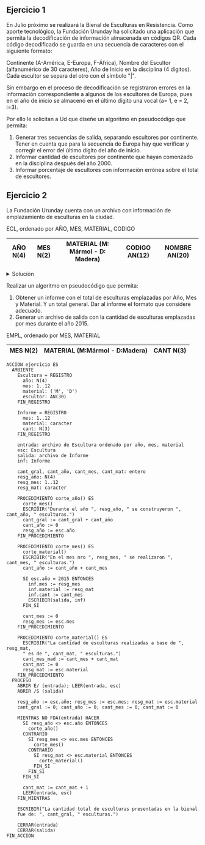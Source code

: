 ## Ejercicio 1
En Julio próximo se realizará la Bienal de Esculturas en Resistencia.
Como aporte tecnológico, la Fundación Urunday ha solicitado una aplicación
que permita la decodificación de información almacenada en códigos QR. Cada
código decodificado se guarda en una secuencia de caracteres con el siguiente formato:

Continente (A-América, E-Europa, F-África), Nombre del Escultor (alfanumérico de 30 caracteres),
Año de Inicio en la disciplina (4 dígitos). Cada escultor se separa del otro con el símbolo "|".

Sin embargo en el proceso de decodificación se registraron errores en la información
correspondiente a algunos de los escultores de Europa, pues en el año de inicio se almacenó
en el último dígito una vocal (a= 1, e = 2, i=3).

Por ello le solicitan a Ud que diseñe un algoritmo en pseudocódigo que permita:
1. Generar tres secuencias de salida, separando escultores por continente. Tener en cuenta que para
la secuencia de Europa hay que verificar y corregir el error del último dígito del año de inicio.
2. Informar cantidad de escultores por continente que hayan comenzado en la disciplina después del año 2000.
3. Informar porcentaje de escultores con información errónea sobre el total de escultores.

## Ejercicio 2
La Fundación Urunday cuenta con un archivo con información de emplazamiento de esculturas en la ciudad.

ECL, ordenado por AÑO, MES, MATERIAL, CODIGO

| AÑO N(4) | MES N(2) | MATERIAL (M: Mármol - D: Madera) | CODIGO AN(12) | NOMBRE AN(20) |
|----------|----------|----------------------------------|---------------|---------------|

<details>
<summary>Solución</summary>

```
ACCION ejercicio ES
  AMBIENTE
    escultores, america, europa, africa: secuencia de caracter
    car, cont: caracter
    total, esc_am, esc_eu, esc_af, esc_err: entero
    i, j, año; entero

    FUNCION convertir(car: caracter): entero ES
      SEGUN car HACER
        '0': convertir := 0
        '1': convertir := 1
        '2': convertir := 2
        '3': convertir := 3
        '4': convertir := 4
        '5': convertir := 5
        '6': convertir := 6
        '7': convertir := 7
        '8': convertir := 8
        '9': convertir := 9
        'a': convertir := 1
        'e': convertir := 2
        'i': convertir := 3
    FIN_FUNCION

    PROCEDIMIENTO escribir_sec(sec: secuencia de caracter, car: caracter) ES
      ESCRIBIR(sec, car)
      AVZ(escultores, car)
    FIN_PROCEDIMIENTO
  PROCESO
    ARR(escultores); AVZ(escultores, car)
    CREAR(america); CREAR(europa); CREAR(africa)

    total := 0; año := 0; esc_err := 0
    esc_am := 0; esc_eu := 0; esc_af := 0

    MIENTRAS NO FDS(escultores) HACER
      cont := car
      AVZ(escultores, car)

      // Escribo el nombre entero del artista en su secuencia de salida correspondiente
      PARA i := 1 HASTA 30 HACER
        SEGUN cont HACER
          'A': escribir_sec(america, car)
          'E': escribir_sec(europa, car)
          'F': escribir_sec(africa, car)
        FIN_SEGUN
      FIN_PARA

      // Saco el año de comienzo y tambien lo escribo en la salida
      PARA j := 3 HASTA 0, -1 HACER
        SEGUN cont HACER
          'A': escribir_sec(america, car)
          'E': escribir_sec(europa, car)
          'F': escribir_sec(africa, car)
        FIN_SEGUN

        SI car = 'a' O car = 'e' O car = 'i' ENTONCES
          esc_err := esc_err + 1
        FIN_SI

        año := año + convertir(car) * 10 ** j
        AVZ(escultores, car)
      FIN_PARA

      // Añado 1 por cada artista procesado
      total := total + 1

      SI año >= 2000 ENTONCES
        SEGUN cont HACER
          'A': esc_am := esc_am + 1
          'E': esc_eu := esc_eu + 1
          'F': esc_af := esc_af + 1
        FIN_SEGUN
      FIN_SI

      // Avanzo el caracter final '|' que separa artistas
      AVZ(escultores, car)
      año := 0
    FIN_MIENTRAS

    ESCRIBIR("La cantidad de escultores que comenzaron sus actividades
    luego de los años 2000, separados por continente, fueron: ")
    ESCRIBIR("América: ", esc_am)
    ESCRIBIR("Europa: ", esc_eu)
    ESCRIBIR("Africa: ", esc_af)

    ESCRIBIR("De los ", total, " artistas, ", esc_err, " de ellos
    contenian errores en la definición del año de comienzo.")

    CERRAR(escultores); CERRAR(america)
    CERRAR(europa); CERRAR(africa)
FIN_ACCION
```

</details>

Realizar un algoritmo en pseudocódigo que permita:
1. Obtener un informe con el total de esculturas emplazadas por Año, Mes y Material. Y un total general.
Dar al informe el formato que considere adecuado.
2. Generar un archivo de salida con la cantidad de esculturas emplazadas por mes durante el año 2015.

EMPL, ordenado por MES, MATERIAL

| MES N(2) | MATERIAL (M:Mármol - D:Madera) | CANT N(3) |
|----------|--------------------------------|-----------|

```
ACCION ejercicio ES
  AMBIENTE
    Escultura = REGISTRO
      año: N(4)
      mes: 1..12
      material: ('M', 'D')
      escultor: AN(30)
    FIN_REGISTRO

    Informe = REGISTRO
      mes: 1..12
      material: caracter
      cant: N(3)
    FIN_REGISTRO

    entrada: archivo de Escultura ordenado por año, mes, material
    esc: Escultura
    salida: archivo de Informe
    inf: Informe

    cant_gral, cant_año, cant_mes, cant_mat: entero
    resg_año: N(4)
    resg_mes: 1..12
    resg_mat: caracter

    PROCEDIMIENTO corte_año() ES
      corte_mes()
      ESCRIBIR("Durante el año ", resg_año, " se construyeron ", cant_año, " esculturas.")
      cant_gral := cant_gral + cant_año
      cant_año := 0
      resg_año := esc.año
    FIN_PROCEDIMIENTO

    PROCEDIMIENTO corte_mes() ES
      corte_material()
      ESCRIBIR("En el mes nro ", resg_mes, " se realizaron ", cant_mes, " esculturas.")
      cant_año := cant_año + cant_mes

      SI esc.año = 2015 ENTONCES
        inf.mes := resg_mes
        inf.material := resg_mat
        inf.cant := cant_mes
        ESCRIBIR(salida, inf)
      FIN_SI

      cant_mes := 0
      resg_mes := esc.mes
    FIN_PROCEDIMIENTO

    PROCEDIMIENTO corte_material() ES
      ESCRIBIR("La cantidad de esculturas realizadas a base de ", resg_mat,
      " es de ", cant_mat, " esculturas.")
      cant_mes_mad := cant_mes + cant_mat
      cant_mat := 0
      resg_mat := esc.material
    FIN_PROCEDIMIENTO
  PROCESO
    ABRIR E/ (entrada); LEER(entrada, esc)
    ABRIR /S (salida)

    resg_año := esc.año; resg_mes := esc.mes; resg_mat := esc.material
    cant_gral := 0; cant_año := 0; cant_mes := 0; cant_mat := 0

    MIENTRAS NO FDA(entrada) HACER
      SI resg_año <> esc.año ENTONCES
        corte_año()
      CONTRARIO
        SI resg_mes <> esc.mes ENTONCES
          corte_mes()
        CONTRARIO
          SI resg_mat <> esc.material ENTONCES
            corte_material()
          FIN_SI
        FIN_SI
      FIN_SI

      cant_mat := cant_mat + 1
      LEER(entrada, esc)
    FIN_MIENTRAS

    ESCRIBIR("La cantidad total de esculturas presentadas en la bienal
    fue de: ", cant_gral, " esculturas.")

    CERRAR(entrada)
    CERRAR(salida)
FIN_ACCION
```
